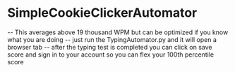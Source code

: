# SimpleCookieClickerAutomator
-- This averages above 19 thousand WPM but can be optimized if you know what you are doing 
-- just run the TypingAutomator.py and it will open a browser tab
-- after the typing test is completed you can click on save score and sign in to your account so you can flex your 100th percentile score
